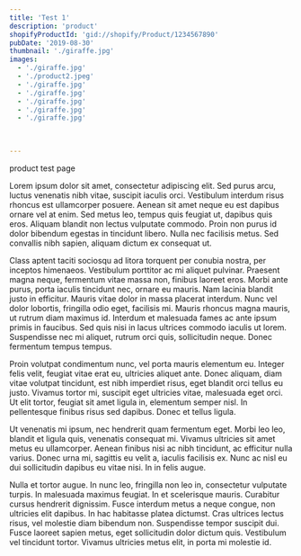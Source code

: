 ```yaml
---
title: 'Test 1'
description: 'product'
shopifyProductId: 'gid://shopify/Product/1234567890'
pubDate: '2019-08-30'
thumbnail: './giraffe.jpg'
images:
  - './giraffe.jpg'
  - './product2.jpeg'
  - './giraffe.jpg'
  - './giraffe.jpg'
  - './giraffe.jpg'
  - './giraffe.jpg'
  - './giraffe.jpg'
  
  

---
```



product test page




Lorem ipsum dolor sit amet, consectetur adipiscing elit. Sed purus arcu, luctus venenatis nibh vitae, suscipit iaculis orci. Vestibulum interdum risus rhoncus est ullamcorper posuere. Aenean sit amet neque eu est dapibus ornare vel at enim. Sed metus leo, tempus quis feugiat ut, dapibus quis eros. Aliquam blandit non lectus vulputate commodo. Proin non purus id dolor bibendum egestas in tincidunt libero. Nulla nec facilisis metus. Sed convallis nibh sapien, aliquam dictum ex consequat ut.

Class aptent taciti sociosqu ad litora torquent per conubia nostra, per inceptos himenaeos. Vestibulum porttitor ac mi aliquet pulvinar. Praesent magna neque, fermentum vitae massa non, finibus laoreet eros. Morbi ante purus, porta iaculis tincidunt nec, ornare eu mauris. Nam lacinia blandit justo in efficitur. Mauris vitae dolor in massa placerat interdum. Nunc vel dolor lobortis, fringilla odio eget, facilisis mi. Mauris rhoncus magna mauris, ut rutrum diam maximus id. Interdum et malesuada fames ac ante ipsum primis in faucibus. Sed quis nisi in lacus ultrices commodo iaculis ut lorem. Suspendisse nec mi aliquet, rutrum orci quis, sollicitudin neque. Donec fermentum tempus tempus.

Proin volutpat condimentum nunc, vel porta mauris elementum eu. Integer felis velit, feugiat vitae erat eu, ultricies aliquet ante. Donec aliquam, diam vitae volutpat tincidunt, est nibh imperdiet risus, eget blandit orci tellus eu justo. Vivamus tortor mi, suscipit eget ultricies vitae, malesuada eget orci. Ut elit tortor, feugiat sit amet ligula in, elementum semper nisl. In pellentesque finibus risus sed dapibus. Donec et tellus ligula.

Ut venenatis mi ipsum, nec hendrerit quam fermentum eget. Morbi leo leo, blandit et ligula quis, venenatis consequat mi. Vivamus ultricies sit amet metus eu ullamcorper. Aenean finibus nisi ac nibh tincidunt, ac efficitur nulla varius. Donec urna mi, sagittis eu velit a, iaculis facilisis ex. Nunc ac nisl eu dui sollicitudin dapibus eu vitae nisi. In in felis augue.

Nulla et tortor augue. In nunc leo, fringilla non leo in, consectetur vulputate turpis. In malesuada maximus feugiat. In et scelerisque mauris. Curabitur cursus hendrerit dignissim. Fusce interdum metus a neque congue, non ultricies elit dapibus. In hac habitasse platea dictumst. Cras ultrices lectus risus, vel molestie diam bibendum non. Suspendisse tempor suscipit dui. Fusce laoreet sapien metus, eget sollicitudin dolor dictum quis. Vestibulum vel tincidunt tortor. Vivamus ultricies metus elit, in porta mi molestie id. 